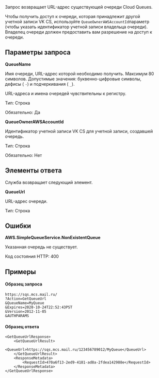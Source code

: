 Запрос возвращает URL-адрес существующей очереди Cloud Queues.

Чтобы получить доступ к очереди, которая принадлежит другой учетной записи VK CS, используйте `QueueOwnerAWSAccountId`параметр (чтобы указать идентификатор учетной записи владельца очереди). Владелец очереди должен предоставить вам разрешение на доступ к очереди. 

Параметры запроса
-----------------

**QueueName**

Имя очереди, URL-адрес которой необходимо получить. Максимум 80 символов. Допустимые значения: буквенно-цифровые символы, дефисы ( `-`) и подчеркивания ( `_`).

URL-адреса и имена очередей чувствительны к регистру.

Тип: Строка

Обязательно: Да

**QueueOwnerAWSAccountId**

Идентификатор учетной записи VK CS для учетной записи, создавшей очередь.

Тип: Строка

Обязательно: Нет

Элементы ответа
---------------

Служба возвращает следующий элемент.

**QueueUrl**

URL-адрес очереди.

Тип: Строка

Ошибки
------

**AWS.SimpleQueueService.NonExistentQueue**

Указанная очередь не существует.

Код состояния HTTP: 400

Примеры
-------

#### Образец запроса

```
https://sqs.mcs.mail.ru/
?Action=GetQueueUrl
&QueueName=MyQueue
&Expires=2020-10-24T22:52:43PST
&Version=2012-11-05
&AUTHPARAMS
```

#### Образец ответа

```
<GetQueueUrlResponse>
    <GetQueueUrlResult>
        <QueueUrl>https://sqs.mcs.mail.ru/123456789012/MyQueue</QueueUrl>
    </GetQueueUrlResult>
    <ResponseMetadata>
        <RequestId>470a6f13-2ed9-4181-ad8a-2fdea142988e</RequestId>
    </ResponseMetadata>
</GetQueueUrlResponse>
```